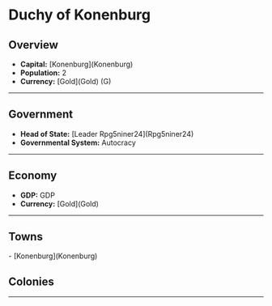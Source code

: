 # <!--NAME-->Duchy of Konenburg<!--NAME-->

## Overview

- **Capital:** [<!--CAPITAL-->Konenburg<!--CAPITAL-->](<!--CAPITAL-->Konenburg<!--CAPITAL-->)
- **Population:** <!--POPULATION-->2<!--POPULATION-->
- **Currency:** [<!--CURRENCY-->Gold<!--CURRENCY-->](<!--CURRENCY-->Gold<!--CURRENCY-->) (<!--CURRENCY_ABV-->G<!--CURRENCY_ABV-->)

---

## Government

- **Head of State:** [<!--LEADER_TITLE-->Leader Rpg5niner24<!--LEADER_TITLE-->](<!--LEADER-->Rpg5niner24<!--LEADER-->)
- **Governmental System:** <!--GOVERNMENT-->Autocracy<!--GOVERNMENT-->

---

## Economy

- **GDP:** <!--GDP-->GDP<!--GDP-->
- **Currency:** [<!--CURRENCY-->Gold<!--CURRENCY-->](<!--CURRENCY-->Gold<!--CURRENCY-->)

---

## Towns

<!--TOWNS-->- [Konenburg](Konenburg)<!--TOWNS-->

## Colonies

<!--COLONIES--><!--COLONIES-->

---